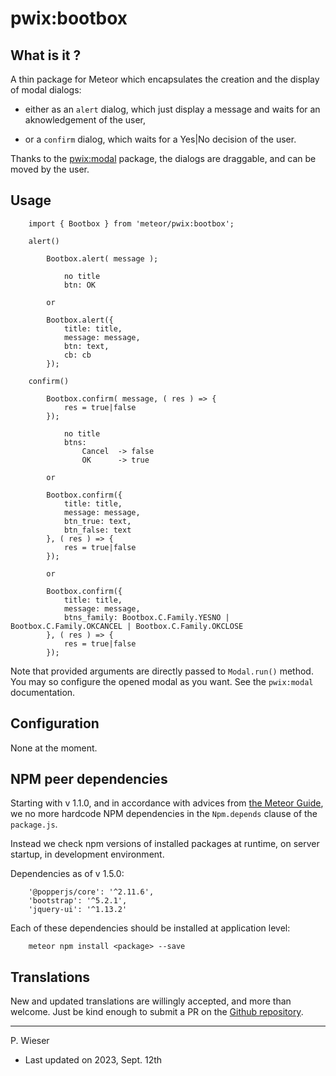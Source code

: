 # pwix:bootbox

## What is it ?

A thin package for Meteor which encapsulates the creation and the display of modal dialogs:

- either as an `alert` dialog, which just display a message and waits for an aknowledgement of the user,

- or a `confirm` dialog, which waits for a Yes|No decision of the user.

Thanks to the [pwix:modal](https://github.com/trychlos/pwix-modal/) package, the dialogs are draggable, and can be moved by the user.

## Usage

```
    import { Bootbox } from 'meteor/pwix:bootbox';

    alert()

        Bootbox.alert( message );

            no title
            btn: OK

        or

        Bootbox.alert({
            title: title,
            message: message,
            btn: text,
            cb: cb
        });

    confirm()

        Bootbox.confirm( message, ( res ) => {
            res = true|false
        });

            no title
            btns:
                Cancel  -> false
                OK      -> true

        or

        Bootbox.confirm({
            title: title,
            message: message,
            btn_true: text,
            btn_false: text
        }, ( res ) => {
            res = true|false
        });

        or

        Bootbox.confirm({
            title: title,
            message: message,
            btns_family: Bootbox.C.Family.YESNO | Bootbox.C.Family.OKCANCEL | Bootbox.C.Family.OKCLOSE
        }, ( res ) => {
            res = true|false
        });
```

Note that provided arguments are directly passed to `Modal.run()` method. You may so configure the opened modal as you want. See the `pwix:modal` documentation.

## Configuration

None at the moment.

## NPM peer dependencies

Starting with v 1.1.0, and in accordance with advices from [the Meteor Guide](https://guide.meteor.com/writing-atmosphere-packages.html#npm-dependencies), we no more hardcode NPM dependencies in the `Npm.depends` clause of the `package.js`. 

Instead we check npm versions of installed packages at runtime, on server startup, in development environment.

Dependencies as of v 1.5.0:
```
    '@popperjs/core': '^2.11.6',
    'bootstrap': '^5.2.1',
    'jquery-ui': '^1.13.2'
```

Each of these dependencies should be installed at application level:
```
    meteor npm install <package> --save
```

## Translations

New and updated translations are willingly accepted, and more than welcome. Just be kind enough to submit a PR on the [Github repository](https://github.com/trychlos/pwix-bootbox/pulls).

---
P. Wieser
- Last updated on 2023, Sept. 12th

